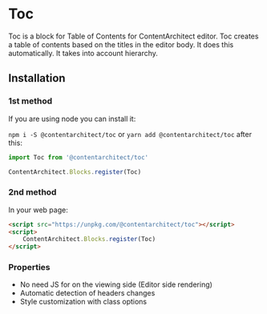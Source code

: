 # Toc

Toc is a block for Table of Contents for ContentArchitect editor. Toc creates a table of contents based on the titles in the editor body. It does this automatically. It takes into account hierarchy.

## Installation

### 1st method
If you are using node you can install it:

```npm i -S @contentarchitect/toc``` or ```yarn add @contentarchitect/toc``` after this:

```js
import Toc from '@contentarchitect/toc'

ContentArchitect.Blocks.register(Toc)
```

### 2nd method
In your web page:

```html
<script src="https://unpkg.com/@contentarchitect/toc"></script>
<script>
	ContentArchitect.Blocks.register(Toc)
</script>
```

### Properties

- No need JS for on the viewing side (Editor side rendering)
- Automatic detection of headers changes
- Style customization with class options